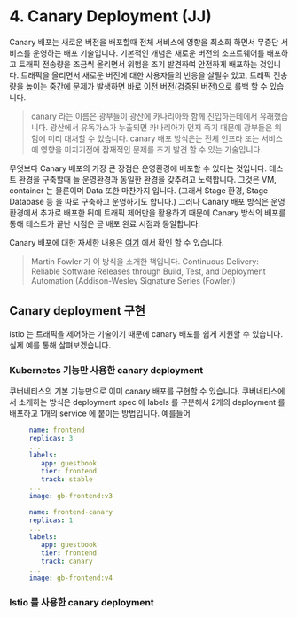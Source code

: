# 4. Canary Deployment \(JJ\)

Canary 배포는 새로운 버전을 배포할때 전체 서비스에 영향을 최소화 하면서 무중단 서비스를 운영하는 배포 기술입니다. 기본적인 개념은 새로운 버전의 소프트웨어를 배포하고 트래픽 전송량을 조금씩 올리면서 위험을 조기 발견하여 안전하게 배포하는 것입니다. 트래픽을 올리면서 새로운 버전에 대한 사용자들의 반응을 살필수 있고, 트래픽 전송량을 높이는 중간에 문제가 발생하면 바로 이전 버전(검증된 버전)으로 롤백 할 수 있습니다.

> canary 라는 이름은 광부들이 광산에 카나리아와 함께 진입하는데에서 유래했습니다. 광산에서 유독가스가 누출되면 카나리아가 먼저 죽기 때문에 광부들은 위험에 미리 대처할 수 있습니다. canary 배포 방식은는 전체 인프라 또는 서비스에 영향을 미치기전에 잠재적인 문제를 조기 발견 할 수 있는 기술입니다. 

무엇보다 Canary 배포의 가장 큰 장점은 운영환경에 배포할 수 있다는 것입니다. 테스트 환경을 구축할때 늘 운영환경과 동일한 환경을 갖추려고 노력합니다. 그것은 VM, container 는 물론이며 Data 또한 마찬가지 입니다. (그래서 Stage 환경, Stage Database 등 을 따로 구축하고 운영하기도 합니다.) 그러나 Canary 배포 방식은 운영환경에서 추가로 배포한 뒤에 트래픽 제어만을 활용하기 때문에 Canary 방식의 배포를 통해 테스트가 끝난 시점은 곧 배포 완료 시점과 동일합니다.

Canary 배포에 대한 자세한 내용은 [여기](https://martinfowler.com/bliki/CanaryRelease.html) 에서 확인 할 수 있습니다.

> Martin Fowler 가 이 방식을 소개한 책입니다.
Continuous Delivery: Reliable Software Releases through Build, Test, and Deployment Automation (Addison-Wesley Signature Series (Fowler))

## Canary deployment 구현

istio 는 트래픽을 제어하는 기술이기 때문에 canary 배포를 쉽게 지원할 수 있습니다. 실제 예를 통해 살펴보겠습니다.

### Kubernetes 기능만 사용한 canary deployment

쿠버네티스의 기본 기능만으로 이미 canary 배포를 구현할 수 있습니다. 쿠버네티스에서 소개하는 방식은 deployment spec 에 labels 를 구분해서 2개의 deployment 를 배포하고 1개의 service 에 붙이는 방법입니다.
예를들어 

```yaml
     name: frontend
     replicas: 3
     ...
     labels:
        app: guestbook
        tier: frontend
        track: stable
     ...
     image: gb-frontend:v3
```

```yaml
     name: frontend-canary
     replicas: 1
     ...
     labels:
        app: guestbook
        tier: frontend
        track: canary
     ...
     image: gb-frontend:v4
```

### Istio 를 사용한 canary deployment
